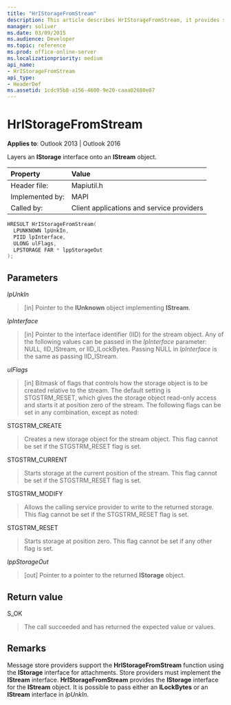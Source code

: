 ```yaml
---
title: "HrIStorageFromStream"
description: This article describes HrIStorageFromStream, it provides syntax, parameters, return value, and additional remarks.
manager: soliver
ms.date: 03/09/2015
ms.audience: Developer
ms.topic: reference
ms.prod: office-online-server
ms.localizationpriority: medium
api_name:
- HrIStorageFromStream
api_type:
- HeaderDef
ms.assetid: 1cdc95b8-a156-4600-9e20-caaa02680e87
---
```


# HrIStorageFromStream

  
  
**Applies to**: Outlook 2013 | Outlook 2016 
  
Layers an **IStorage** interface onto an **IStream** object. 
  
|Property |Value |
|:-----|:-----|
|Header file:  <br/> |Mapiutil.h  <br/> |
|Implemented by:  <br/> |MAPI  <br/> |
|Called by:  <br/> |Client applications and service providers  <br/> |
   
```cpp
HRESULT HrIStorageFromStream(
  LPUNKNOWN lpUnkIn,
  PIID lpInterface,
  ULONG ulFlags,
  LPSTORAGE FAR * lppStorageOut
);
```

## Parameters

 _lpUnkIn_
  
> [in] Pointer to the **IUnknown** object implementing **IStream**. 
    
 _lpInterface_
  
> [in] Pointer to the interface identifier (IID) for the stream object. Any of the following values can be passed in the _lpInterface_ parameter: NULL, IID_IStream, or IID_ILockBytes. Passing NULL in  _lpInterface_ is the same as passing IID_IStream. 
    
 _ulFlags_
  
> [in] Bitmask of flags that controls how the storage object is to be created relative to the stream. The default setting is STGSTRM_RESET, which gives the storage object read-only access and starts it at position zero of the stream. The following flags can be set in any combination, except as noted:
    
STGSTRM_CREATE 
  
> Creates a new storage object for the stream object. This flag cannot be set if the STGSTRM_RESET flag is set. 
    
STGSTRM_CURRENT 
  
> Starts storage at the current position of the stream. This flag cannot be set if the STGSTRM_RESET flag is set. 
    
STGSTRM_MODIFY 
  
> Allows the calling service provider to write to the returned storage. This flag cannot be set if the STGSTRM_RESET flag is set. 
    
STGSTRM_RESET 
  
> Starts storage at position zero. This flag cannot be set if any other flag is set. 
    
 _lppStorageOut_
  
> [out] Pointer to a pointer to the returned **IStorage** object. 
    
## Return value

S_OK 
  
> The call succeeded and has returned the expected value or values.
    
## Remarks

Message store providers support the **HrIStorageFromStream** function using the **IStorage** interface for attachments. Store providers must implement the **IStream** interface. **HrIStorageFromStream** provides the **IStorage** interface for the **IStream** object. It is possible to pass either an **ILockBytes** or an **IStream** interface in  _lpUnkIn_. 
  

